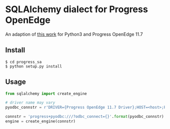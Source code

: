 # SQLAlchemy dialect for Progress OpenEdge

An adaption of [this work](https://github.com/dholth/progress_sa) for Python3 and Progress OpenEdge 11.7

## Install

```$ git clone https://github.com/dominikpegler/progress_sa.git
$ cd progress_sa
$ python setup.py install
```

## Usage

```python
from sqlalchemy import create_engine

# driver name may vary
pyodbc_connstr = r'DRIVER={Progress OpenEdge 11.7 Driver};HOST=<host>;PORT=<port>;DB=<db>;UID=<user>;PWD=<password>;DEFAULTSCHEMA=PUB;'

connstr = 'progress+pyodbc:///?odbc_connect={}'.format(pyodbc_connstr)
engine = create_engine(connstr)
```

